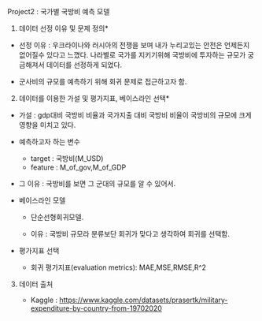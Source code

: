 Project2 : 국가별 국방비 예측 모델

1.   데이터 선정 이유 및 문제 정의*
   -   선정 이유 : 우크라이나와 러시아의 전쟁을 보며 내가 누리고있는 안전은 언제든지 없어질수 있다고 느꼈다. 나라별로 국가를 지키기위해 국방비에 투자하는 규모가 궁금해져서 데이터를 선정하게 되었다.

   -   군사비의 규모를 예측하기 위해 회귀 문제로 접근하고자 함.

2. 데이터를 이용한 가설 및 평가지표, 베이스라인 선택*  
  - 가설 : gdp대비 국방비 비율과 국가지출 대비 국방비 비율이 국방비의 규모에 크게 영향을 미치고 있다.

  - 예측하고자 하는 변수

    - target : 국방비(M_USD)
    - feature : M_of_gov,M_of_GDP

  - 그 이유 : 국방비를 보면 그 군대의 규모를 알 수 있어서.

  - 베이스라인 모델

    - 단순선형회귀모델.

    - 이유 : 국방비 규모라 분류보단 회귀가 맞다고 생각하여 회귀를 선택함.


  - 평가지표 선택

    - 회귀 평가지표(evaluation metrics): MAE,MSE,RMSE,R^2

3. 데이터 출처

    - Kaggle : https://www.kaggle.com/datasets/prasertk/military-expenditure-by-country-from-19702020  
